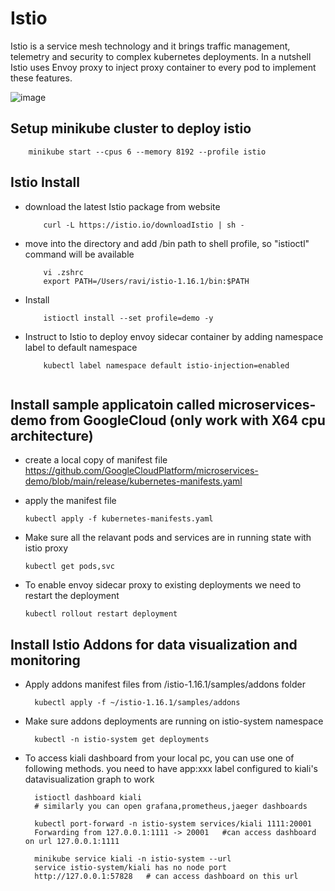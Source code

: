 # Istio
Istio is a service mesh technology and it brings traffic management, telemetry and security to complex kubernetes deployments. In a nutshell Istio uses Envoy proxy to inject proxy container to every pod to implement these features. 

![image](https://istio.io/latest/docs/concepts/security/arch-sec.svg)
<br>

## Setup minikube cluster to deploy istio 
        minikube start --cpus 6 --memory 8192 --profile istio

## Istio Install

- download the latest Istio package from website
    ``` shell 
        curl -L https://istio.io/downloadIstio | sh -
- move into the directory and add /bin path to shell profile, so "istioctl" command will be available
    ``` shell
        vi .zshrc
        export PATH=/Users/ravi/istio-1.16.1/bin:$PATH

- Install
    ``` shell
        istioctl install --set profile=demo -y

- Instruct to Istio to deploy envoy sidecar container by adding namespace label to default namespace
    ``` shell    
        kubectl label namespace default istio-injection=enabled


## Install sample applicatoin called microservices-demo from GoogleCloud (only work with X64 cpu architecture)

- create a local copy of manifest file https://github.com/GoogleCloudPlatform/microservices-demo/blob/main/release/kubernetes-manifests.yaml
 
- apply the manifest file
  ```
  kubectl apply -f kubernetes-manifests.yaml
  ```
  
- Make sure all the relavant pods and services are in running state with istio proxy
  ```
  kubectl get pods,svc
  ```
- To enable envoy sidecar proxy to existing deployments we need to restart the deployment
  ```
  kubectl rollout restart deployment
  ```


## Install Istio Addons for data visualization and monitoring

- Apply addons manifest files from /istio-1.16.1/samples/addons folder
  ```
    kubectl apply -f ~/istio-1.16.1/samples/addons 
  ```

- Make sure addons deployments are running on istio-system namespace
  ```
    kubectl -n istio-system get deployments
  ```

- To access kiali dashboard from your local pc, you can use one of following methods. you need to have app:xxx label configured to kiali's datavisualization graph to work
  ```
    istioctl dashboard kiali
    # similarly you can open grafana,prometheus,jaeger dashboards
  ```
  ```
    kubectl port-forward -n istio-system services/kiali 1111:20001
    Forwarding from 127.0.0.1:1111 -> 20001   #can access dashboard on url 127.0.0.1:1111
  ```

  ```
    minikube service kiali -n istio-system --url
    service istio-system/kiali has no node port
    http://127.0.0.1:57828   # can access dashboard on this url
  ```